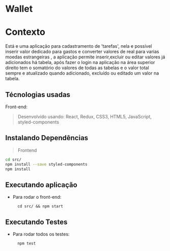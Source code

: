 # Wallet

# Contexto
Está e uma aplicação  para cadastramento  de 'tarefas', nela e possível inserir valor dedicado para gastos e converter valores de real para varias moedas estrangeiras , a aplicação permite inserir,excluir ou editar valores já adicionados há tabela, após fazer o login na aplicação na área superior direito tem o somatório do valores de todas as tabelas e o valor total sempre e atualizado quando adicionado, excluído ou editado um valor na tabela.

## Técnologias usadas

Front-end:
> Desenvolvido usando: React, Redux, CSS3, HTML5, JavaScript, styled-components

## Instalando Dependências

> Frontend
```bash
cd src/
npm install --save styled-components
npm install
``` 
## Executando aplicação
* Para rodar o front-end:

  ```
    cd src/ && npm start
  ```

## Executando Testes

* Para rodar todos os testes:

  ```
    npm test
